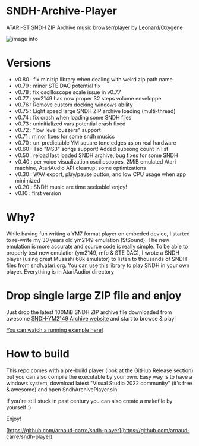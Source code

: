 # SNDH-Archive-Player
ATARI-ST SNDH ZIP Archive music browser/player by [Leonard/Oxygene](https://twitter.com/leonard_coder)

![image info](./thumbnail.png)

# Versions

- v0.80 : fix minizip library when dealing with weird zip path name
- v0.79 : minor STE DAC potential fix
- v0.78 : fix oscilloscope scale issue in v0.77
- v0.77 : ym2149 has now proper 32 steps volume enveloppe
- v0.76 : Remove custom docking windows ability
- v0.75 : Light speed large SNDH ZIP archive loading (multi-thread)
- v0.74 : fix crash when loading some SNDH files
- v0.73 : uninitialized vars potential crash fixed
- v0.72 : "low level buzzers" support
- v0.71 : minor fixes for some sndh musics
- v0.70 : un-predictable YM square tone edges as on real hardware
- v0.60 : Tao "MS3" songs support! Added subsong count in list
- v0.50 : reload last loaded SNDH archive, bug fixes for some SNDH
- v0.40 : per voice visualization oscilloscopes, 2MiB emulated Atari machine, AtariAudio API cleanup, some optimizations
- v0.30 : WAV export, play/pause button, and low CPU usage when app minimized
- v0.20 : SNDH music are time seekable! enjoy!
- v0.10 : first version



# Why?
While having fun writing a YM7 format player on embeded device, I started to re-write my 30 years old ym2149 emulation (StSound). The new emulation is more accurate and source code is really simple.
To be able to properly test new emulatior (ym2149, mfp & STE DAC), I wrote a SNDH player (using great Musashi 68k emulator) to listen to thousands of SNDH files from sndh.atari.org.
You can use this library to play SNDH in your own player. Everything is in AtariAudio/ directory

# Drop single large ZIP file and enjoy
Just drop the latest 100MiB SNDH ZIP archive file downloaded from awesome [SNDH-YM2149 Archive website](https://sndh.atari.org/download.php) and start to browse & play!

[You can watch a running example here!](https://youtu.be/c0lH98TNtGg)

# How to build
This repo comes with a pre-build player (look at the GitHub Release section) but you can also compile the executable by your own. Easy way is to have a windows system, download latest "Visual Studio 2022 community" (it's free & awesome) and open SndhArchivePlayer.sln

If you're still stuck in past century you can also create a makefile by yourself :)

Enjoy!

[https://github.com/arnaud-carre/sndh-player](https://github.com/arnaud-carre/sndh-player)
